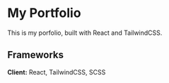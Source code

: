 # My Portfolio

This is my porfolio, built with React and TailwindCSS. 

## Frameworks

**Client:** React, TailwindCSS, SCSS


